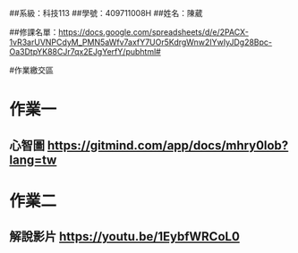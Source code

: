 ##系級：科技113
##學號：409711008H
##姓名：陳葳

##修課名單：https://docs.google.com/spreadsheets/d/e/2PACX-1vR3arUVNPCdyM_PMN5aWfv7axfY7UOr5KdrgWnw2IYwIyJDg28Bpc-Oa3DtpYK88CJr7qx2EJgYerfY/pubhtml#

#作業繳交區

# 作業一
## 心智圖 https://gitmind.com/app/docs/mhry0lob?lang=tw

# 作業二
## 解說影片 https://youtu.be/1EybfWRCoL0
